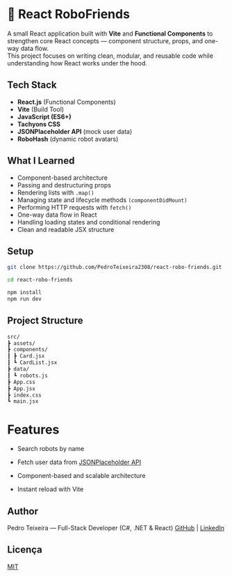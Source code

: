 
# 🤖 React RoboFriends

A small React application built with **Vite** and **Functional Components** to strengthen core React concepts — component structure, props, and one-way data flow.  
This project focuses on writing clean, modular, and reusable code while understanding how React works under the hood.


## Tech Stack

- **React.js** (Functional Components)
- **Vite** (Build Tool)
- **JavaScript (ES6+)**
- **Tachyons CSS**
- **JSONPlaceholder API** (mock user data)
- **RoboHash** (dynamic robot avatars)


## What I Learned

- Component-based architecture  
- Passing and destructuring props  
- Rendering lists with `.map()`  
- Managing state and lifecycle methods `(componentDidMount)`
- Performing HTTP requests with `fetch()`
- One-way data flow in React  
- Handling loading states and conditional rendering
- Clean and readable JSX structure  

## Setup

```bash
git clone https://github.com/PedroTeixeira2308/react-robo-friends.git

cd react-robo-friends

npm install
npm run dev
```
## Project Structure
```markdown
src/
┣ assets/
┣ components/
┃ ┣ Card.jsx
┃ ┗ CardList.jsx
┣ data/
┃ ┗ robots.js
┣ App.css
┣ App.jsx
┣ index.css
┗ main.jsx
```

# Features

- Search robots by name

- Fetch user data from [JSONPlaceholder API](https://jsonplaceholder.typicode.com/users)

- Component-based and scalable architecture

- Instant reload with Vite


## Author

Pedro Teixeira — Full-Stack Developer (C#, .NET & React)
[GitHub](https://github.com/PedroTeixeira2308) | [LinkedIn](https://www.linkedin.com/in/pedro-teixeira-967615347
)


## Licença

[MIT](https://choosealicense.com/licenses/mit/)

